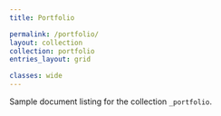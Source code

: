 ```yaml
---
title: Portfolio

permalink: /portfolio/
layout: collection
collection: portfolio
entries_layout: grid

classes: wide
---
```


Sample document listing for the collection `_portfolio`.
